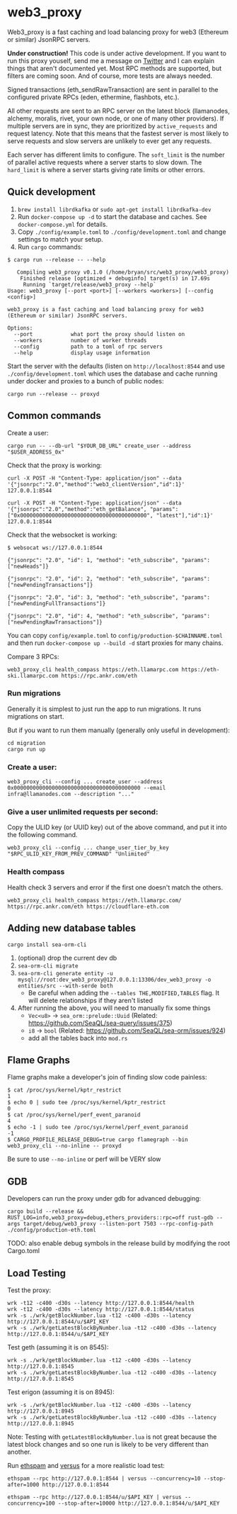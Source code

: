 # web3_proxy

Web3_proxy is a fast caching and load balancing proxy for web3 (Ethereum or similar) JsonRPC servers.

**Under construction!** This code is under active development. If you want to run this proxy youself, send me a message on [Twitter](https://twitter.com/StittsHappening) and I can explain things that aren't documented yet. Most RPC methods are supported, but filters are coming soon. And of course, more tests are always needed.

Signed transactions (eth_sendRawTransaction) are sent in parallel to the configured private RPCs (eden, ethermine, flashbots, etc.).

All other requests are sent to an RPC server on the latest block (llamanodes, alchemy, moralis, rivet, your own node, or one of many other providers). If multiple servers are in sync, they are prioritized by `active_requests` and request latency. Note that this means that the fastest server is most likely to serve requests and slow servers are unlikely to ever get any requests.

Each server has different limits to configure. The `soft_limit` is the number of parallel active requests where a server starts to slow down. The `hard_limit` is where a server starts giving rate limits or other errors.

## Quick development

1. `brew install librdkafka` or `sudo apt-get install librdkafka-dev`
2. Run `docker-compose up -d` to start the database and caches. See `docker-compose.yml` for details.
3. Copy `./config/example.toml` to `./config/development.toml` and change settings to match your setup.
4. Run `cargo` commands:

```
$ cargo run --release -- --help
```
```
   Compiling web3_proxy v0.1.0 (/home/bryan/src/web3_proxy/web3_proxy)
    Finished release [optimized + debuginfo] target(s) in 17.69s
     Running `target/release/web3_proxy --help`
Usage: web3_proxy [--port <port>] [--workers <workers>] [--config <config>]

web3_proxy is a fast caching and load balancing proxy for web3 (Ethereum or similar) JsonRPC servers.

Options:
  --port            what port the proxy should listen on
  --workers         number of worker threads
  --config          path to a toml of rpc servers
  --help            display usage information
```

Start the server with the defaults (listen on `http://localhost:8544` and use `./config/development.toml` which uses the database and cache running under docker and proxies to a bunch of public nodes:

```
cargo run --release -- proxyd
```

## Common commands

Create a user:

```
cargo run -- --db-url "$YOUR_DB_URL" create_user --address "$USER_ADDRESS_0x"
```

Check that the proxy is working:

```
curl -X POST -H "Content-Type: application/json" --data '{"jsonrpc":"2.0","method":"web3_clientVersion","id":1}' 127.0.0.1:8544
```
```
curl -X POST -H "Content-Type: application/json" --data '{"jsonrpc":"2.0","method":"eth_getBalance", "params": ["0x0000000000000000000000000000000000000000", "latest"],"id":1}' 127.0.0.1:8544
```

Check that the websocket is working:

```
$ websocat ws://127.0.0.1:8544

{"jsonrpc": "2.0", "id": 1, "method": "eth_subscribe", "params": ["newHeads"]}

{"jsonrpc": "2.0", "id": 2, "method": "eth_subscribe", "params": ["newPendingTransactions"]}

{"jsonrpc": "2.0", "id": 3, "method": "eth_subscribe", "params": ["newPendingFullTransactions"]}

{"jsonrpc": "2.0", "id": 4, "method": "eth_subscribe", "params": ["newPendingRawTransactions"]}
```

You can copy `config/example.toml` to `config/production-$CHAINNAME.toml` and then run `docker-compose up --build -d` start proxies for many chains.

Compare 3 RPCs:

```
web3_proxy_cli health_compass https://eth.llamarpc.com https://eth-ski.llamarpc.com https://rpc.ankr.com/eth
```

### Run migrations

Generally it is simplest to just run the app to run migrations. It runs migrations on start.

But if you want to run them manually (generally only useful in development):

```
cd migration
cargo run up
```

### Create a user:

```
web3_proxy_cli --config ... create_user --address 0x0000000000000000000000000000000000000000 --email infra@llamanodes.com --description "..."
```

### Give a user unlimited requests per second:

Copy the ULID key (or UUID key) out of the above command, and put it into the following command.

```
web3_proxy_cli --config ... change_user_tier_by_key "$RPC_ULID_KEY_FROM_PREV_COMMAND" "Unlimited"
```

### Health compass

Health check 3 servers and error if the first one doesn't match the others.

```
web3_proxy_cli health_compass https://eth.llamarpc.com/ https://rpc.ankr.com/eth https://cloudflare-eth.com
```

## Adding new database tables

```
cargo install sea-orm-cli
```

1. (optional) drop the current dev db
2. `sea-orm-cli migrate`
3. `sea-orm-cli generate entity -u mysql://root:dev_web3_proxy@127.0.0.1:13306/dev_web3_proxy -o entities/src --with-serde both`
    - Be careful when adding the `--tables THE,MODIFIED,TABLES` flag. It will delete relationships if they aren't listed
4. After running the above, you will need to manually fix some things
    - `Vec<u8>` -> `sea_orm::prelude::Uuid` (Related: <https://github.com/SeaQL/sea-query/issues/375>)
    - `i8` -> `bool` (Related: <https://github.com/SeaQL/sea-orm/issues/924>)
    - add all the tables back into `mod.rs`

## Flame Graphs

Flame graphs make a developer's join of finding slow code painless:

    $ cat /proc/sys/kernel/kptr_restrict
    1
    $ echo 0 | sudo tee /proc/sys/kernel/kptr_restrict
    0
    $ cat /proc/sys/kernel/perf_event_paranoid
    4
    $ echo -1 | sudo tee /proc/sys/kernel/perf_event_paranoid
    -1
    $ CARGO_PROFILE_RELEASE_DEBUG=true cargo flamegraph --bin web3_proxy_cli --no-inline -- proxyd

Be sure to use `--no-inline` or perf will be VERY slow

## GDB

Developers can run the proxy under gdb for advanced debugging:

    cargo build --release && RUST_LOG=info,web3_proxy=debug,ethers_providers::rpc=off rust-gdb --args target/debug/web3_proxy --listen-port 7503 --rpc-config-path ./config/production-eth.toml

TODO: also enable debug symbols in the release build by modifying the root Cargo.toml

## Load Testing

Test the proxy:

    wrk -t12 -c400 -d30s --latency http://127.0.0.1:8544/health
    wrk -t12 -c400 -d30s --latency http://127.0.0.1:8544/status
    wrk -s ./wrk/getBlockNumber.lua -t12 -c400 -d30s --latency http://127.0.0.1:8544/u/$API_KEY
    wrk -s ./wrk/getLatestBlockByNumber.lua -t12 -c400 -d30s --latency http://127.0.0.1:8544/u/$API_KEY

Test geth (assuming it is on 8545):

    wrk -s ./wrk/getBlockNumber.lua -t12 -c400 -d30s --latency http://127.0.0.1:8545
    wrk -s ./wrk/getLatestBlockByNumber.lua -t12 -c400 -d30s --latency http://127.0.0.1:8545

Test erigon (assuming it is on 8945):

    wrk -s ./wrk/getBlockNumber.lua -t12 -c400 -d30s --latency http://127.0.0.1:8945
    wrk -s ./wrk/getLatestBlockByNumber.lua -t12 -c400 -d30s --latency http://127.0.0.1:8945

Note: Testing with `getLatestBlockByNumber.lua` is not great because the latest block changes and so one run is likely to be very different than another.

Run [ethspam](https://github.com/INFURA/versus) and [versus](https://github.com/shazow/ethspam) for a more realistic load test:

    ethspam --rpc http://127.0.0.1:8544 | versus --concurrency=10 --stop-after=1000 http://127.0.0.1:8544

    ethspam --rpc http://127.0.0.1:8544/u/$API_KEY | versus --concurrency=100 --stop-after=10000 http://127.0.0.1:8544/u/$API_KEY
